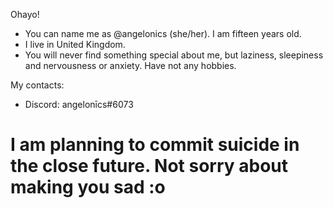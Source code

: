 Ohayo! 
- You can name me as @angelonics (she/her). I am fifteen years old.
- I live in United Kingdom. 
- You will never find something special about me, but laziness, sleepiness and nervousness or anxiety. Have not any hobbies.

My contacts:
- Discord: angelonīcs#6073


# I am planning to commit suicide in the close future. Not sorry about making you sad :o
